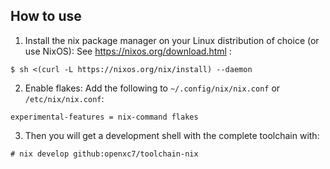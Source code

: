 ## How to use

1. Install the nix package manager on your Linux distribution of choice (or use NixOS):
   See https://nixos.org/download.html :

```
$ sh <(curl -L https://nixos.org/nix/install) --daemon
```

2. Enable flakes:
Add the following to `~/.config/nix/nix.conf`  or `/etc/nix/nix.conf`:
```
experimental-features = nix-command flakes
```

3. Then you will get a development shell with the complete toolchain with:
```
# nix develop github:openxc7/toolchain-nix
```